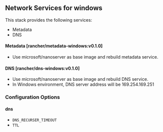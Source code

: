 ## Network Services for windows

This stack provides the following services:

* Metadata
* DNS

#### Metadata [rancher/metadata-windows:v0.1.0]
* Use microsoft/nanoserver as base image and rebuild metadata service.

#### DNS [rancher/dns-windows:v0.1.0]
* Use microsoft/nanoserver as base image and rebuild DNS service.
* In Windows environment, DNS server address will be 169.254.169.251

### Configuration Options

#### dns

* `DNS_RECURSER_TIMEOUT`
* `TTL`
